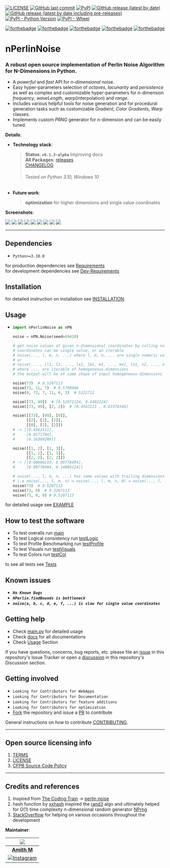 <a href="https://github.com/Amith225/nPerlinNoise/blob/master/LICENSE">![LICENSE](https://img.shields.io/github/license/Amith225/NPerlinNoise)</a>
<a href="https://github.com/Amith225/nPerlinNoise">![GitHub last commit](https://img.shields.io/github/last-commit/Amith225/NPerlinNoise?label=GitHub)</a>
<a href="https://pypi.org/project/nPerlinNoise">![PyPI](https://img.shields.io/pypi/v/NPerlinNoise)</a>
<a href="https://github.com/Amith225/nPerlinNoise/releases/latest">![GitHub release (latest by date)](https://img.shields.io/github/v/release/Amith225/NPerlinNoise)</a>
<a href="https://github.com/Amith225/nPerlinNoise/releases">![GitHub release (latest by date including pre-releases)](https://img.shields.io/github/v/release/Amith225/NPerlinNoise?include_prereleases)</a>
<a href="https://www.python.org/downloads/">![PyPI - Python Version](https://img.shields.io/pypi/pyversions/nPerlinNoise)</a>
<a href="#">![PyPI - Wheel](https://img.shields.io/pypi/wheel/nPerlinNoise)</a>

[![forthebadge](https://forthebadge.com/images/badges/built-with-love.svg)](https://forthebadge.com)
[![forthebadge](https://forthebadge.com/images/badges/open-source.svg)](https://forthebadge.com)
[![forthebadge](https://forthebadge.com/images/badges/made-with-python.svg)](https://forthebadge.com)
[![forthebadge](https://forthebadge.com/images/badges/contains-tasty-spaghetti-code.svg)](https://forthebadge.com)
[![forthebadge](https://forthebadge.com/images/badges/powered-by-coffee.svg)](https://forthebadge.com)

# nPerlinNoise

### A robust open source implementation of Perlin Noise Algorithm for N-Dimensions in Python.
- A _powerful_ and _fast_ API for _n-dimensional_ noise.
- Easy hyper-parameters selection of _octaves_, _lacunarity_ and _persistence_
  as well as complex and customizable hyper-parameters for n-dimension
  _frequency_, _waveLength_, _warp_(interpolation) and _range_.
- Includes various helpful tools for noise generation and for procedural generation tasks
  such as customizable _Gradient_, _Color Gradients_, _Warp_ classes.
- Implements custom _PRNG_ generator for n-dimension and can be easily tuned.

**Details**:
- **Technology stack**:
  > **Status**: **`v0.1.3-alpha`** Improving docs<br>
  > **All Packages**: [releases](https://github.com/Amith225/nPerlinNoise/releases)<br>
  > [CHANGELOG](https://github.com/Amith225/nPerlinNoise/blob/v0.1.3-alpha/docs/CHANGELOG.md)<br>
  > ###### _Tested on Python 3.10, Windows 10_
- **Future work**:
  > **optimization** for higher dimensions and single value coordinates<br>

**Screenshots**:

![](https://raw.github.com/Amith225/nPerlinNoise/v0.1.3-alpha/snaps/img_587383161.png)
![](https://raw.github.com/Amith225/nPerlinNoise/v0.1.3-alpha/snaps/img_1410614909.png)
![](https://raw.github.com/Amith225/nPerlinNoise/v0.1.3-alpha/snaps/img_1742083597.png)
![](https://raw.github.com/Amith225/nPerlinNoise/v0.1.3-alpha/snaps/img_2580891136.png)
![](https://raw.github.com/Amith225/nPerlinNoise/v0.1.3-alpha/snaps/img_3001325707.png)
![](https://raw.github.com/Amith225/nPerlinNoise/v0.1.3-alpha/snaps/img_3403505649.png)
![](https://raw.github.com/Amith225/nPerlinNoise/v0.1.3-alpha/snaps/img_4183221855.png)
![](https://raw.github.com/Amith225/nPerlinNoise/v0.1.3-alpha/snaps/img_4237425687.png)
![](https://raw.github.com/Amith225/nPerlinNoise/v0.1.3-alpha/snaps/img_4246716738.png)

---

## Dependencies
- `Python>=3.10.0`

for production dependencies see [Requirements](https://raw.github.com/Amith225/nPerlinNoise/v0.1.3-alpha/requirements.txt)<br>
for development dependencies see [Dev-Requirements](https://raw.github.com/Amith225/nPerlinNoise/v0.1.3-alpha/requirements_dev.txt)

## Installation
for detailed instruction on installation see [INSTALLATION](https://github.com/Amith225/nPerlinNoise/blob/v0.1.3-alpha/docs/INSTALL.md).

<a id="usage"></a>
## Usage
- ```python
  import nPerlinNoise as nPN
  
  noise = nPN.Noise(seed=69420)

  # get noise values at given n-dimensional coordinates by calling noise with those coords
  # coordinates can be single value, or an iterable
  # noise(..., l, m, n, ...) where l, m, n, ... are single numeric values
  # or
  # noise(...., [l1, l2, ..., lx], [m1, m2, ..., mx], [n1, n2, ..., nx], ....)
  # where .... are iterable of homogeneous-dimensions
  # the output will be of same shape of input homogeneous-dimensions
  
  noise(73)  # 0.5207113
  noise(73, 11, 7)  # 0.5700986
  noise(0, 73, 7, 11, 0, 3)  # 5222712

  noise([73, 49])  # [0.52071124, 0.6402224]
  noise([73, 49], [2, 2])  # [0.4563121 , 0.63378346]
  
  noise([[73], [49], [0]],
        [[2], [2], [2]],
        [[0], [1], [2]])
  # -> [[0.4563121],
  #     [0.6571784],
  #     [0.16369209]]
  
  noise([[1, 2], [2, 3]],
        [[1, 1], [1, 1]],
        [[2, 2], [2, 2]])
  # -> [[0.08666219, 0.09778494],
  #     [0.09778494, 0.14886124]]

  # noise(..., l, m, n, ...) has same values with trailing dimensions having zero as coordinate
  # i.e noise(..., l, m, n) = noise(..., l, m, n, 0) = noise(..., l, m, n, 0, 0) = noise(..., l, m, n, 0, 0, ...)
  noise(73)  # 0.5207113
  noise(73, 0)  # 0.5207113
  noise(73, 0, 0) # 0.5207113
  ```

for detailed usage see [EXAMPLE](https://github.com/Amith225/nPerlinNoise/blob/v0.1.3-alpha/tests/main.py)

## How to test the software
- To test overalls run [main](https://github.com/Amith225/nPerlinNoise/blob/v0.1.3-alpha/tests/main.py)
- To test Logical consistency run [testLogic](https://github.com/Amith225/nPerlinNoise/blob/v0.1.3-alpha/tests/testLogic.py)
- To test Profile Benchmarking run [testProfile](https://github.com/Amith225/nPerlinNoise/blob/v0.1.3-alpha/tests/testProfile.py)
- To test Visuals run [testVisuals](https://github.com/Amith225/nPerlinNoise/blob/v0.1.3-alpha/tests/testVisuals.py)
- To test Colors run [testCol](https://github.com/Amith225/nPerlinNoise/blob/v0.1.3-alpha/tests/testCol.py)

to see all tests see [Tests](https://github.com/Amith225/nPerlinNoise/blob/v0.1.3-alpha/tests)

## Known issues
- **_`No Known Bugs`_**
- **_`NPerlin.findBounds is bottleneck`_**
- **_`noise(a, b, c, d, e, f, ...) is slow for single value coordinates`_**

## Getting help
- Check [main.py](https://github.com/Amith225/nPerlinNoise/blob/v0.1.3-alpha/tests/main.py) for detailed usage
- Check [docs](https://github.com/Amith225/nPerlinNoise/blob/v0.1.3-alpha/docs) for all documentations
- Check [Usage](#usage) Section

If you have questions, concerns, bug reports, etc.
please file an [issue](https://github.com/Amith225/nPerlinNoise/issues) in this repository's Issue Tracker or
open a [discussion](https://github.com/Amith225/nPerlinNoise/discussions/7) in this repository's Discussion section.


## Getting involved
- `Looking for Contributors for WebApps`
- `Looking for Contributors for Documentation`
- `Looking for Contributors for feature additions`
- `Looking for Contributors for optimization`
- [Fork](https://github.com/Amith225/nPerlinNoise/fork) the repository
  and issue a [PR](https://github.com/Amith225/nPerlinNoise/pulls) to contribute

General instructions on _how_ to contribute  [CONTRIBUTING](https://github.com/Amith225/nPerlinNoise/blob/v0.1.3-alpha/docs/CONTRIBUTING.md).

----

## Open source licensing info
1. [TERMS](https://github.com/Amith225/nPerlinNoise/blob/v0.1.3-alpha/docs/TERMS.md)
2. [LICENSE](https://github.com/Amith225/nPerlinNoise/blob/v0.1.3-alpha/LICENSE)
3. [CFPB Source Code Policy](https://github.com/cfpb/source-code-policy/)

----

## Credits and references
1. Inspired from [The Coding Train](https://www.youtube.com/channel/UCvjgXvBlbQiydffZU7m1_aw) -> [perlin noise](https://thecodingtrain.com/challenges/24-perlin-noise-flow-field)
2. hash function by [xxhash](https://github.com/Cyan4973/xxHash)
   inspired the [rand3](https://github.com/Amith225/nPerlinNoise/blob/v0.1.3-alpha/src/nPerlinNoise/tools.py) algo
   and ultimately helped for O(1) time complexity n-dimensional random generator [NPrng](https://github.com/Amith225/nPerlinNoise/blob/v0.1.3-alpha/src/nPerlinNoise/tools.py)
3. [StackOverflow](https://stackoverflow.com/) for helping on various occasions throughout the development

**Maintainer**:

| <a href="https://github.com/Amith225"><img src="https://media-exp1.licdn.com/dms/image/C5603AQF2ZzqKQilvOA/profile-displayphoto-shrink_200_200/0/1661225877408?e=1671667200&v=beta&t=tpafcMKWZkUXYHJWNyaCs3bnAiGjri6S7Y-GjjXmuXQ"></a> |
|:--------------------------------------------------------------------------------------------------------------------------------------------------------------------------------------------------------------------------------------:|
|                                                                                         **[Amith M](https://www.linkedin.com/in/iamandeep/)**                                                                                          |
|                                                  [![Instagram](https://img.shields.io/badge/Instagram-%23E4405F.svg?logo=Instagram&logoColor=white)](https://instagram.com/amithm3 )                                                   |
